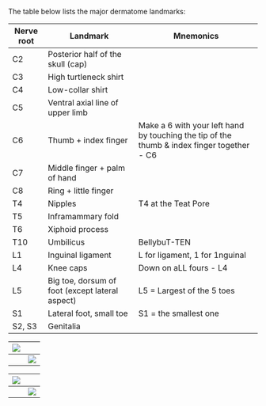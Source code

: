 The table below lists the major dermatome landmarks:  
  


| **Nerve root** | **Landmark** | **Mnemonics** |
| --- | --- | --- |
| C2 | Posterior half of the skull (cap) |  |
| C3 | High turtleneck shirt |  |
| C4 | Low\-collar shirt |  |
| C5 | Ventral axial line of upper limb |
| C6 | Thumb \+ index finger | Make a 6 with your left hand by touching the tip of the thumb \& index finger together \- C6 |
| C7 | Middle finger \+ palm of hand |  |
| C8 | Ring \+ little finger |  |
| T4 | Nipples | T4 at the Teat Pore |
| T5 | Inframammary fold |  |
| T6 | Xiphoid process |  |
| T10 | Umbilicus | BellybuT\-TEN |
| L1 | Inguinal ligament | L for ligament, 1 for 1nguinal |
| L4 | Knee caps | Down on aLL fours \- L4 |
| L5 | Big toe, dorsum of foot (except lateral aspect) | L5 \= Largest of the 5 toes |
| S1 | Lateral foot, small toe | S1 \= the smallest one |
| S2, S3 | Genitalia |  |

  


| [![](https://d32xxyeh8kfs8k.cloudfront.net/images_Passmedicine/pdd009.png)](https://d32xxyeh8kfs8k.cloudfront.net/images_Passmedicine/pdd009b.png) | |
| --- | --- |
|  | [![](https://d32xxyeh8kfs8k.cloudfront.net/css/images/mag_glass.png)](https://d32xxyeh8kfs8k.cloudfront.net/images_Passmedicine/pdd009b.png) |

  


| [![](https://d32xxyeh8kfs8k.cloudfront.net/images_Passmedicine/pdd010.png)](https://d32xxyeh8kfs8k.cloudfront.net/images_Passmedicine/pdd010b.png) | |
| --- | --- |
|  | [![](https://d32xxyeh8kfs8k.cloudfront.net/css/images/mag_glass.png)](https://d32xxyeh8kfs8k.cloudfront.net/images_Passmedicine/pdd010b.png) |


